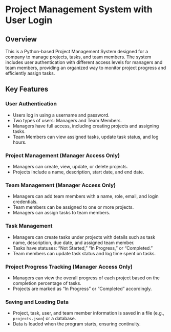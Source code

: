 # Project Management System with User Login

## Overview
This is a Python-based Project Management System designed for a company to manage projects, tasks, and team members. The system includes user authentication with different access levels for managers and team members, providing an organized way to monitor project progress and efficiently assign tasks.

## Key Features

### User Authentication
- Users log in using a username and password.
- Two types of users: Managers and Team Members.
- Managers have full access, including creating projects and assigning tasks.
- Team Members can view assigned tasks, update task status, and log hours.

### Project Management (Manager Access Only)
- Managers can create, view, update, or delete projects.
- Projects include a name, description, start date, and end date.

### Team Management (Manager Access Only)
- Managers can add team members with a name, role, email, and login credentials.
- Team members can be assigned to one or more projects.
- Managers can assign tasks to team members.

### Task Management
- Managers can create tasks under projects with details such as task name, description, due date, and assigned team member.
- Tasks have statuses: “Not Started,” “In Progress,” or “Completed.”
- Team members can update task status and log time spent on tasks.

### Project Progress Tracking (Manager Access Only)
- Managers can view the overall progress of each project based on the completion percentage of tasks.
- Projects are marked as “In Progress” or “Completed” accordingly.

### Saving and Loading Data
- Project, task, user, and team member information is saved in a file (e.g., `projects.json`) or a database.
- Data is loaded when the program starts, ensuring continuity.
